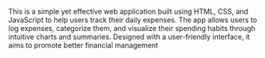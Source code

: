 This is a simple yet effective web application built using HTML, CSS, and JavaScript to help users track their daily expenses. The app allows users to log expenses, categorize them, and visualize their spending habits through intuitive charts and summaries. Designed with a user-friendly interface, it aims to promote better financial management
